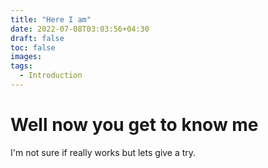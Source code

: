 ```yaml
---
title: "Here I am"
date: 2022-07-08T03:03:56+04:30
draft: false
toc: false
images:
tags:
  - Introduction
---
```


# Well now you get to know me

I'm not sure if really works but lets give a try.